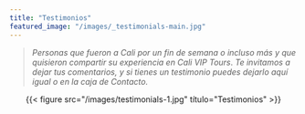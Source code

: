 ```yaml
---
title: "Testimonios"
featured_image: "/images/_testimonials-main.jpg"
---
```


> _Personas que fueron a Cali por un fin de semana o incluso más y que quisieron compartir su experiencia en Cali VIP Tours_.
> _Te invitamos a dejar tus comentarios, y si tienes un testimonio puedes dejarlo aquí igual o en la caja de Contacto._


<div style="text-align: center;">
  {{< figure src="/images/testimonials-1.jpg" título="Testimonios" >}}

</div>

